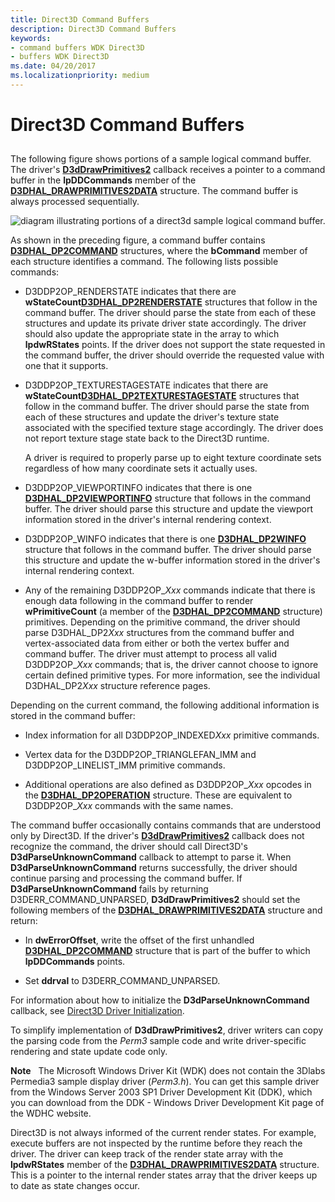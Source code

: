 ```yaml
---
title: Direct3D Command Buffers
description: Direct3D Command Buffers
keywords:
- command buffers WDK Direct3D
- buffers WDK Direct3D
ms.date: 04/20/2017
ms.localizationpriority: medium
---
```


# Direct3D Command Buffers


## <span id="ddk_direct3d_command_buffers_gg"></span><span id="DDK_DIRECT3D_COMMAND_BUFFERS_GG"></span>


The following figure shows portions of a sample logical command buffer. The driver's [**D3dDrawPrimitives2**](/windows-hardware/drivers/ddi/d3dhal/nc-d3dhal-lpd3dhal_drawprimitives2cb) callback receives a pointer to a command buffer in the **lpDDCommands** member of the [**D3DHAL\_DRAWPRIMITIVES2DATA**](/windows-hardware/drivers/ddi/d3dhal/ns-d3dhal-_d3dhal_drawprimitives2data) structure. The command buffer is always processed sequentially.

![diagram illustrating portions of a direct3d sample logical command buffer.](images/d3dcmbuf.png)

As shown in the preceding figure, a command buffer contains [**D3DHAL\_DP2COMMAND**](/windows-hardware/drivers/ddi/d3dhal/ns-d3dhal-_d3dhal_dp2command) structures, where the **bCommand** member of each structure identifies a command. The following lists possible commands:

-   D3DDP2OP\_RENDERSTATE indicates that there are **wStateCount**[**D3DHAL\_DP2RENDERSTATE**](/windows-hardware/drivers/ddi/d3dhal/ns-d3dhal-_d3dhal_dp2renderstate) structures that follow in the command buffer. The driver should parse the state from each of these structures and update its private driver state accordingly. The driver should also update the appropriate state in the array to which **lpdwRStates** points. If the driver does not support the state requested in the command buffer, the driver should override the requested value with one that it supports.

-   D3DDP2OP\_TEXTURESTAGESTATE indicates that there are **wStateCount**[**D3DHAL\_DP2TEXTURESTAGESTATE**](/windows-hardware/drivers/ddi/d3dhal/ns-d3dhal-_d3dhal_dp2texturestagestate) structures that follow in the command buffer. The driver should parse the state from each of these structures and update the driver's texture state associated with the specified texture stage accordingly. The driver does not report texture stage state back to the Direct3D runtime.

    A driver is required to properly parse up to eight texture coordinate sets regardless of how many coordinate sets it actually uses.

-   D3DDP2OP\_VIEWPORTINFO indicates that there is one [**D3DHAL\_DP2VIEWPORTINFO**](/windows-hardware/drivers/ddi/d3dhal/ns-d3dhal-_d3dhal_dp2viewportinfo) structure that follows in the command buffer. The driver should parse this structure and update the viewport information stored in the driver's internal rendering context.

-   D3DDP2OP\_WINFO indicates that there is one [**D3DHAL\_DP2WINFO**](/windows-hardware/drivers/ddi/d3dhal/ns-d3dhal-_d3dhal_dp2winfo) structure that follows in the command buffer. The driver should parse this structure and update the w-buffer information stored in the driver's internal rendering context.

-   Any of the remaining D3DDP2OP\_*Xxx* commands indicate that there is enough data following in the command buffer to render **wPrimitiveCount** (a member of the [**D3DHAL\_DP2COMMAND**](/windows-hardware/drivers/ddi/d3dhal/ns-d3dhal-_d3dhal_dp2command) structure) primitives. Depending on the primitive command, the driver should parse D3DHAL\_DP2*Xxx* structures from the command buffer and vertex-associated data from either or both the vertex buffer and command buffer. The driver must attempt to process all valid D3DDP2OP\_*Xxx* commands; that is, the driver cannot choose to ignore certain defined primitive types. For more information, see the individual D3DHAL\_DP2*Xxx* structure reference pages.

Depending on the current command, the following additional information is stored in the command buffer:

-   Index information for all D3DDP2OP\_INDEXED*Xxx* primitive commands.

-   Vertex data for the D3DDP2OP\_TRIANGLEFAN\_IMM and D3DDP2OP\_LINELIST\_IMM primitive commands.

-   Additional operations are also defined as D3DDP2OP\_*Xxx* opcodes in the [**D3DHAL\_DP2OPERATION**](/windows-hardware/drivers/ddi/d3dhal/ne-d3dhal-_d3dhal_dp2operation) structure. These are equivalent to D3DDP2OP\_*Xxx* commands with the same names.

The command buffer occasionally contains commands that are understood only by Direct3D. If the driver's [**D3dDrawPrimitives2**](/windows-hardware/drivers/ddi/d3dhal/nc-d3dhal-lpd3dhal_drawprimitives2cb) callback does not recognize the command, the driver should call Direct3D's **D3dParseUnknownCommand** callback to attempt to parse it. When **D3dParseUnknownCommand** returns successfully, the driver should continue parsing and processing the command buffer. If **D3dParseUnknownCommand** fails by returning D3DERR\_COMMAND\_UNPARSED, **D3dDrawPrimitives2** should set the following members of the [**D3DHAL\_DRAWPRIMITIVES2DATA**](/windows-hardware/drivers/ddi/d3dhal/ns-d3dhal-_d3dhal_drawprimitives2data) structure and return:

-   In **dwErrorOffset**, write the offset of the first unhandled [**D3DHAL\_DP2COMMAND**](/windows-hardware/drivers/ddi/d3dhal/ns-d3dhal-_d3dhal_dp2command) structure that is part of the buffer to which **lpDDCommands** points.

-   Set **ddrval** to D3DERR\_COMMAND\_UNPARSED.

For information about how to initialize the **D3dParseUnknownCommand** callback, see [Direct3D Driver Initialization](direct3d-driver-initialization.md).

To simplify implementation of **D3dDrawPrimitives2**, driver writers can copy the parsing code from the *Perm3* sample code and write driver-specific rendering and state update code only.

**Note**   The Microsoft Windows Driver Kit (WDK) does not contain the 3Dlabs Permedia3 sample display driver (*Perm3.h*). You can get this sample driver from the Windows Server 2003 SP1 Driver Development Kit (DDK), which you can download from the DDK - Windows Driver Development Kit page of the WDHC website.

 

Direct3D is not always informed of the current render states. For example, execute buffers are not inspected by the runtime before they reach the driver. The driver can keep track of the render state array with the **lpdwRStates** member of the [**D3DHAL\_DRAWPRIMITIVES2DATA**](/windows-hardware/drivers/ddi/d3dhal/ns-d3dhal-_d3dhal_drawprimitives2data) structure. This is a pointer to the internal render states array that the driver keeps up to date as state changes occur.

 


